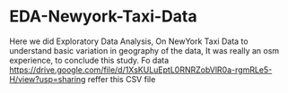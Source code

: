# EDA-Newyork-Taxi-Data
Here we did Exploratory Data Analysis, On NewYork Taxi Data to understand basic variation in geography of the data, It was really an osm experience, to conclude this study. 
 Fo data https://drive.google.com/file/d/1XsKULuEptL0RNRZobVlR0a-rgmRLe5-H/view?usp=sharing reffer this CSV file
